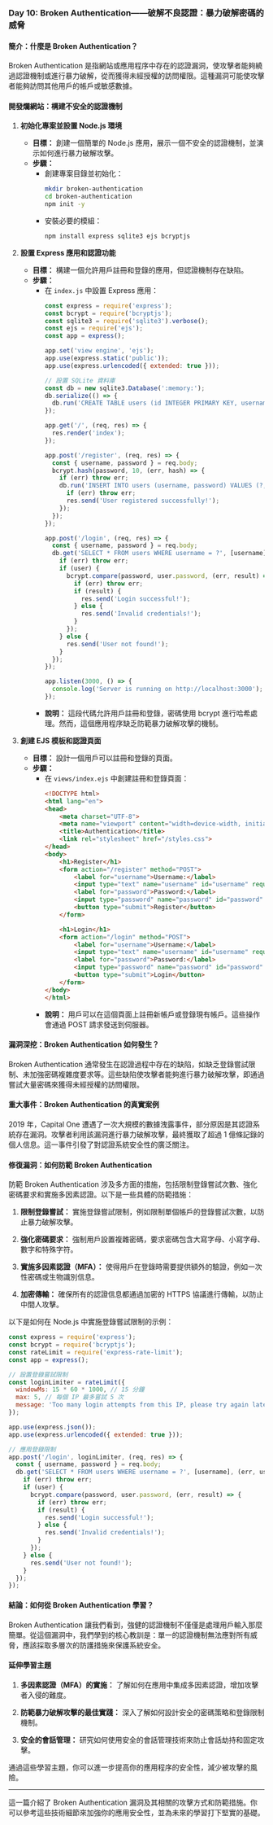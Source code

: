### Day 10: Broken Authentication——破解不良認證：暴力破解密碼的威脅

#### 簡介：什麼是 Broken Authentication？
Broken Authentication 是指網站或應用程序中存在的認證漏洞，使攻擊者能夠繞過認證機制或進行暴力破解，從而獲得未經授權的訪問權限。這種漏洞可能使攻擊者能夠訪問其他用戶的帳戶或敏感數據。

#### 開發爛網站：構建不安全的認證機制

1. **初始化專案並設置 Node.js 環境**
   - **目標：** 創建一個簡單的 Node.js 應用，展示一個不安全的認證機制，並演示如何進行暴力破解攻擊。
   - **步驟：**
     - 創建專案目錄並初始化：
       ```bash
       mkdir broken-authentication
       cd broken-authentication
       npm init -y
       ```
     - 安裝必要的模組：
       ```bash
       npm install express sqlite3 ejs bcryptjs
       ```

2. **設置 Express 應用和認證功能**
   - **目標：** 構建一個允許用戶註冊和登錄的應用，但認證機制存在缺陷。
   - **步驟：**
     - 在 `index.js` 中設置 Express 應用：
       ```javascript
       const express = require('express');
       const bcrypt = require('bcryptjs');
       const sqlite3 = require('sqlite3').verbose();
       const ejs = require('ejs');
       const app = express();

       app.set('view engine', 'ejs');
       app.use(express.static('public'));
       app.use(express.urlencoded({ extended: true }));

       // 設置 SQLite 資料庫
       const db = new sqlite3.Database(':memory:');
       db.serialize(() => {
         db.run('CREATE TABLE users (id INTEGER PRIMARY KEY, username TEXT, password TEXT)');
       });

       app.get('/', (req, res) => {
         res.render('index');
       });

       app.post('/register', (req, res) => {
         const { username, password } = req.body;
         bcrypt.hash(password, 10, (err, hash) => {
           if (err) throw err;
           db.run('INSERT INTO users (username, password) VALUES (?, ?)', [username, hash], (err) => {
             if (err) throw err;
             res.send('User registered successfully!');
           });
         });
       });

       app.post('/login', (req, res) => {
         const { username, password } = req.body;
         db.get('SELECT * FROM users WHERE username = ?', [username], (err, user) => {
           if (err) throw err;
           if (user) {
             bcrypt.compare(password, user.password, (err, result) => {
               if (err) throw err;
               if (result) {
                 res.send('Login successful!');
               } else {
                 res.send('Invalid credentials!');
               }
             });
           } else {
             res.send('User not found!');
           }
         });
       });

       app.listen(3000, () => {
         console.log('Server is running on http://localhost:3000');
       });
       ```
     - **說明：** 這段代碼允許用戶註冊和登錄，密碼使用 bcrypt 進行哈希處理。然而，這個應用程序缺乏防範暴力破解攻擊的機制。

3. **創建 EJS 模板和認證頁面**
   - **目標：** 設計一個用戶可以註冊和登錄的頁面。
   - **步驟：**
     - 在 `views/index.ejs` 中創建註冊和登錄頁面：
       ```html
       <!DOCTYPE html>
       <html lang="en">
       <head>
           <meta charset="UTF-8">
           <meta name="viewport" content="width=device-width, initial-scale=1.0">
           <title>Authentication</title>
           <link rel="stylesheet" href="/styles.css">
       </head>
       <body>
           <h1>Register</h1>
           <form action="/register" method="POST">
               <label for="username">Username:</label>
               <input type="text" name="username" id="username" required />
               <label for="password">Password:</label>
               <input type="password" name="password" id="password" required />
               <button type="submit">Register</button>
           </form>

           <h1>Login</h1>
           <form action="/login" method="POST">
               <label for="username">Username:</label>
               <input type="text" name="username" id="username" required />
               <label for="password">Password:</label>
               <input type="password" name="password" id="password" required />
               <button type="submit">Login</button>
           </form>
       </body>
       </html>
       ```
     - **說明：** 用戶可以在這個頁面上註冊新帳戶或登錄現有帳戶。這些操作會通過 POST 請求發送到伺服器。

#### 漏洞深挖：Broken Authentication 如何發生？

Broken Authentication 通常發生在認證過程中存在的缺陷，如缺乏登錄嘗試限制、未加強密碼複雜度要求等。這些缺陷使攻擊者能夠進行暴力破解攻擊，即通過嘗試大量密碼來獲得未經授權的訪問權限。

#### 重大事件：Broken Authentication 的真實案例

2019 年，Capital One 遭遇了一次大規模的數據洩露事件，部分原因是其認證系統存在漏洞。攻擊者利用該漏洞進行暴力破解攻擊，最終獲取了超過 1 億條記錄的個人信息。這一事件引發了對認證系統安全性的廣泛關注。

#### 修復漏洞：如何防範 Broken Authentication

防範 Broken Authentication 涉及多方面的措施，包括限制登錄嘗試次數、強化密碼要求和實施多因素認證。以下是一些具體的防範措施：

1. **限制登錄嘗試：** 實施登錄嘗試限制，例如限制單個帳戶的登錄嘗試次數，以防止暴力破解攻擊。

2. **強化密碼要求：** 強制用戶設置複雜密碼，要求密碼包含大寫字母、小寫字母、數字和特殊字符。

3. **實施多因素認證（MFA）：** 使得用戶在登錄時需要提供額外的驗證，例如一次性密碼或生物識別信息。

4. **加密傳輸：** 確保所有的認證信息都通過加密的 HTTPS 協議進行傳輸，以防止中間人攻擊。

以下是如何在 Node.js 中實施登錄嘗試限制的示例：

```javascript
const express = require('express');
const bcrypt = require('bcryptjs');
const rateLimit = require('express-rate-limit');
const app = express();

// 設置登錄嘗試限制
const loginLimiter = rateLimit({
  windowMs: 15 * 60 * 1000, // 15 分鐘
  max: 5, // 每個 IP 最多嘗試 5 次
  message: 'Too many login attempts from this IP, please try again later.'
});

app.use(express.json());
app.use(express.urlencoded({ extended: true }));

// 應用登錄限制
app.post('/login', loginLimiter, (req, res) => {
  const { username, password } = req.body;
  db.get('SELECT * FROM users WHERE username = ?', [username], (err, user) => {
    if (err) throw err;
    if (user) {
      bcrypt.compare(password, user.password, (err, result) => {
        if (err) throw err;
        if (result) {
          res.send('Login successful!');
        } else {
          res.send('Invalid credentials!');
        }
      });
    } else {
      res.send('User not found!');
    }
  });
});
```

#### 結論：如何從 Broken Authentication 學習？

Broken Authentication 讓我們看到，強健的認證機制不僅僅是處理用戶輸入那麼簡單。從這個漏洞中，我們學到的核心教訓是：單一的認證機制無法應對所有威脅，應該採取多層次的防護措施來保護系統安全。

#### 延伸學習主題

1. **多因素認證（MFA）的實施：** 了解如何在應用中集成多因素認證，增加攻擊者入侵的難度。
   
2. **防範暴力破解攻擊的最佳實踐：** 深入了解如何設計安全的密碼策略和登錄限制機制。
   
3. **安全的會話管理：** 研究如何使用安全的會話管理技術來防止會話劫持和固定攻擊。

通過這些學習主題，你可以進一步提高你的應用程序的安全性，減少被攻擊的風險。

---

這一篇介紹了 Broken Authentication 漏洞及其相關的攻擊方式和防範措施。你可以參考這些技術細節來加強你的應用安全性，並為未來的學習打下堅實的基礎。